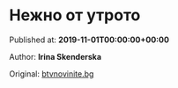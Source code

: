 
# Нежно от утрото

Published at: **2019-11-01T00:00:00+00:00**

Author: **Irina Skenderska**

Original: [btvnovinite.bg](https://btvnovinite.bg/az-reporterut/priroda/nezhno-ot-utroto_536596.html)


